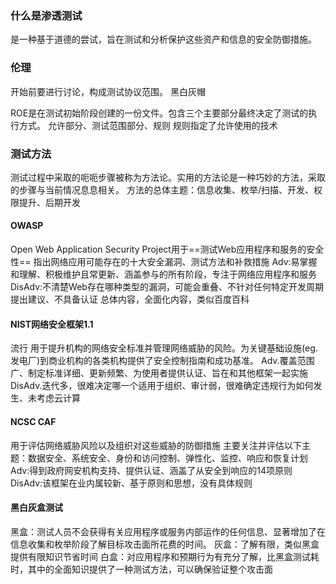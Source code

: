 ### 什么是渗透测试
是一种基于道德的尝试，旨在测试和分析保护这些资产和信息的安全防御措施。
### 伦理
开始前要进行讨论，构成测试协议范围。
黑白灰帽

ROE是在测试初始阶段创建的一份文件。包含三个主要部分最终决定了测试的执行方式。
允许部分、测试范围部分、规则 规则指定了允许使用的技术

### 测试方法
测试过程中采取的呃呃步骤被称为方法论。实用的方法论是一种巧妙的方法，采取的步骤与当前情况息息相关。
方法的总体主题：信息收集、枚举/扫描、开发、权限提升、后期开发

#### OWASP
Open Web Application Security Project用于==测试Web应用程序和服务的安全性==
指出网络应用可能存在的十大安全漏洞、测试方法和补救措施
Adv:易掌握和理解、积极维护且常更新、涵盖参与的所有阶段，专注于网络应用程序和服务
DisAdv:不清楚Web存在哪种类型的漏洞，可能会重叠、不针对任何特定开发周期提出建议、不具备认证 总体内容，全面化内容，类似百度百科
#### NIST网络安全框架1.1
流行 用于提升机构的网络安全标准并管理网络威胁的风险。为关键基础设施(eg.发电厂)到商业机构的各类机构提供了安全控制指南和成功基准。
Adv.覆盖范围广、制定标准详细、更新频繁、为使用者提供认证、旨在和其他框架一起实施
DisAdv.迭代多，很难决定哪一个适用于组织、审计弱，很难确定违规行为如何发生、未考虑云计算

#### NCSC CAF
用于评估网络威胁风险以及组织对这些威胁的防御措施
主要关注并评估以下主题：数据安全、系统安全、身份和访问控制、弹性化、监控、响应和恢复计划
Adv:得到政府网安机构支持、提供认证、涵盖了从安全到响应的14项原则
DisAdv:该框架在业内属较新、基于原则和思想，没有具体规则

#### 黑白灰盒测试
黑盒：测试人员不会获得有关应用程序或服务内部运作的任何信息、显著增加了在信息收集和枚举阶段了解目标攻击面所花费的时间。
灰盒：了解有限，类似黑盒 提供有限知识节省时间
白盒：对应用程序和预期行为有充分了解，比黑盒测试耗时，其中的全面知识提供了一种测试方法，可以确保验证整个攻击面